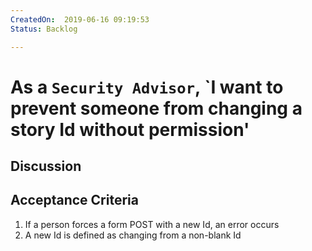 ```yaml
---
CreatedOn:  2019-06-16 09:19:53
Status: Backlog

---
```

# As a `Security Advisor`, `I want to prevent someone from changing a story Id without permission'

## Discussion


## Acceptance Criteria
1.  If a person forces a form POST with a new Id, an error occurs
2.  A new Id is defined as changing from a non-blank Id

